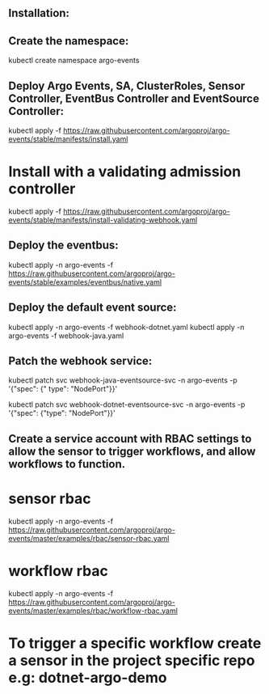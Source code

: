 Installation:
--------------

Create the namespace:
----------------------

kubectl create namespace argo-events

Deploy Argo Events, SA, ClusterRoles, Sensor Controller, EventBus Controller and EventSource Controller:
---------------------------------------------------------------------------------------------


kubectl apply -f https://raw.githubusercontent.com/argoproj/argo-events/stable/manifests/install.yaml
# Install with a validating admission controller
kubectl apply -f https://raw.githubusercontent.com/argoproj/argo-events/stable/manifests/install-validating-webhook.yaml


Deploy the eventbus:
--------------------
kubectl apply -n argo-events -f https://raw.githubusercontent.com/argoproj/argo-events/stable/examples/eventbus/native.yaml


Deploy the default event source:
--------------------------------

kubectl apply -n argo-events -f webhook-dotnet.yaml
kubectl apply -n argo-events -f webhook-java.yaml


Patch the webhook service:
---------------------------

kubectl patch svc webhook-java-eventsource-svc -n argo-events -p '{"spec": {"
type": "NodePort"}}'

kubectl patch svc webhook-dotnet-eventsource-svc -n argo-events -p '{"spec":
{"type": "NodePort"}}'


Create a service account with RBAC settings to allow the sensor to trigger workflows, and allow workflows to function.
-----------------------------------------------------------------------------------

 # sensor rbac
kubectl apply -n argo-events -f https://raw.githubusercontent.com/argoproj/argo-events/master/examples/rbac/sensor-rbac.yaml
 # workflow rbac
kubectl apply -n argo-events -f https://raw.githubusercontent.com/argoproj/argo-events/master/examples/rbac/workflow-rbac.yaml


# To trigger a specific workflow create a sensor in the project specific repo e.g: dotnet-argo-demo

